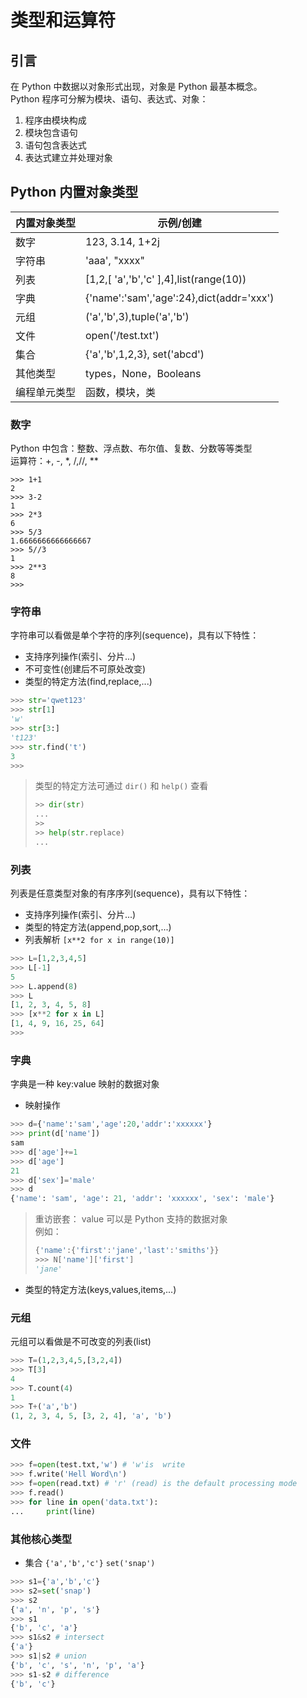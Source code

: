 # 类型和运算符

## 引言

在 Python 中数据以对象形式出现，对象是 Python 最基本概念。  
Python 程序可分解为模块、语句、表达式、对象：  

1. 程序由模块构成
2. 模块包含语句
3. 语句包含表达式
4. 表达式建立并处理对象

## Python 内置对象类型

| 内置对象类型 | 示例/创建                                |
| ------------ | ---------------------------------------- |
| 数字         | 123, 3.14, 1+2j                          |
| 字符串       | 'aaa', "xxxx"                            |
| 列表         | [1,2,[ 'a','b','c' ],4],list(range(10))  |
| 字典         | {'name':'sam','age':24},dict(addr='xxx') |
| 元组         | ('a','b',3),tuple('a','b')               |
| 文件         | open('/test.txt')                        |
| 集合         | {'a','b',1,2,3}, set('abcd')             |
| 其他类型     | types，None，Booleans                    |
| 编程单元类型 | 函数，模块，类                           |

### 数字

Python 中包含：整数、浮点数、布尔值、复数、分数等等类型  
运算符：+, -, *, /,//, **

```pytyon
>>> 1+1
2
>>> 3-2
1
>>> 2*3
6
>>> 5/3
1.6666666666666667
>>> 5//3
1
>>> 2**3
8
>>>
```

### 字符串

字符串可以看做是单个字符的序列(sequence)，具有以下特性：

* 支持序列操作(索引、分片...)
* 不可变性(创建后不可原处改变)
* 类型的特定方法(find,replace,...)

```python
>>> str='qwet123'
>>> str[1]
'w'
>>> str[3:]
't123'
>>> str.find('t')
3
>>>
```

> 类型的特定方法可通过 `dir()` 和 `help()` 查看
>
> ```python
>>> dir(str)
> ...
>>>
>>> help(str.replace)
> ...
>```

### 列表

列表是任意类型对象的有序序列(sequence)，具有以下特性：

* 支持序列操作(索引、分片...)
* 类型的特定方法(append,pop,sort,...)
* 列表解析 `[x**2 for x in range(10)]`

```python
>>> L=[1,2,3,4,5]
>>> L[-1]
5
>>> L.append(8)
>>> L
[1, 2, 3, 4, 5, 8]
>>> [x**2 for x in L]
[1, 4, 9, 16, 25, 64]
>>>
```

### 字典

字典是一种 key:value 映射的数据对象  

* 映射操作

```python
>>> d={'name':'sam','age':20,'addr':'xxxxxx'}
>>> print(d['name'])
sam
>>> d['age']+=1
>>> d['age']
21
>>> d['sex']='male'
>>> d
{'name': 'sam', 'age': 21, 'addr': 'xxxxxx', 'sex': 'male'}
```

> 重访嵌套： value 可以是 Python 支持的数据对象  
> 例如：
>  
> ```python
> {'name':{'first':'jane','last':'smiths'}}
> >>> N['name']['first']
>'jane'
>```

* 类型的特定方法(keys,values,items,...)

### 元组

元组可以看做是不可改变的列表(list)

```python
>>> T=(1,2,3,4,5,[3,2,4])
>>> T[3]
4
>>> T.count(4)
1
>>> T+('a','b')
(1, 2, 3, 4, 5, [3, 2, 4], 'a', 'b')
```

### 文件

```python
>>> f=open(test.txt,'w') # 'w'is  write
>>> f.write('Hell Word\n')
>>> f=open(read.txt) # 'r' (read) is the default processing mode
>>> f.read()
>>> for line in open('data.txt'):
...     print(line)
```

### 其他核心类型

* 集合 `{'a','b','c'}` `set('snap')`

```python
>>> s1={'a','b','c'}
>>> s2=set('snap')
>>> s2
{'a', 'n', 'p', 's'}
>>> s1
{'b', 'c', 'a'}
>>> s1&s2 # intersect
{'a'}
>>> s1|s2 # union
{'b', 'c', 's', 'n', 'p', 'a'}
>>> s1-s2 # difference
{'b', 'c'}
```